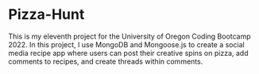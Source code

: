 # Pizza-Hunt

This is my eleventh project for the University of Oregon Coding Bootcamp 2022. In this project, I use MongoDB and Mongoose.js to create a social media recipe app where users can post their creative spins on pizza, add comments to recipes, and create threads within comments.
